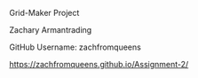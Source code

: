 Grid-Maker Project

Zachary Armantrading

GitHub Username: zachfromqueens

https://zachfromqueens.github.io/Assignment-2/
